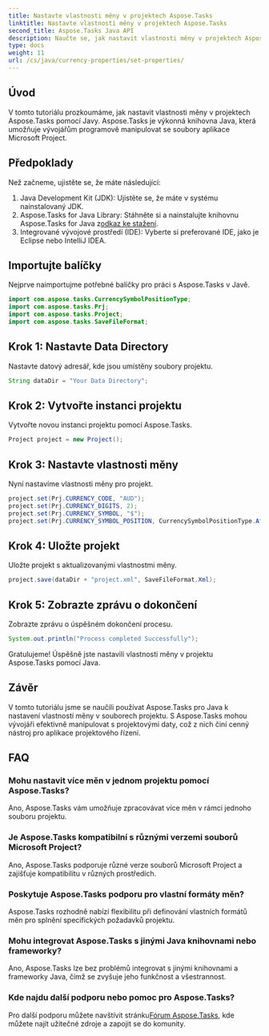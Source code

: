 ```yaml
---
title: Nastavte vlastnosti měny v projektech Aspose.Tasks
linktitle: Nastavte vlastnosti měny v projektech Aspose.Tasks
second_title: Aspose.Tasks Java API
description: Naučte se, jak nastavit vlastnosti měny v projektech Aspose.Tasks pomocí Javy. Manipulujte se soubory Microsoft Project bez námahy.
type: docs
weight: 11
url: /cs/java/currency-properties/set-properties/
---
```

## Úvod
V tomto tutoriálu prozkoumáme, jak nastavit vlastnosti měny v projektech Aspose.Tasks pomocí Javy. Aspose.Tasks je výkonná knihovna Java, která umožňuje vývojářům programově manipulovat se soubory aplikace Microsoft Project.
## Předpoklady
Než začneme, ujistěte se, že máte následující:
1. Java Development Kit (JDK): Ujistěte se, že máte v systému nainstalovaný JDK.
2.  Aspose.Tasks for Java Library: Stáhněte si a nainstalujte knihovnu Aspose.Tasks for Java z[odkaz ke stažení](https://releases.aspose.com/tasks/java/).
3. Integrované vývojové prostředí (IDE): Vyberte si preferované IDE, jako je Eclipse nebo IntelliJ IDEA.
## Importujte balíčky
Nejprve naimportujme potřebné balíčky pro práci s Aspose.Tasks v Javě.
```java
import com.aspose.tasks.CurrencySymbolPositionType;
import com.aspose.tasks.Prj;
import com.aspose.tasks.Project;
import com.aspose.tasks.SaveFileFormat;
```
## Krok 1: Nastavte Data Directory
Nastavte datový adresář, kde jsou umístěny soubory projektu.
```java
String dataDir = "Your Data Directory";
```
## Krok 2: Vytvořte instanci projektu
Vytvořte novou instanci projektu pomocí Aspose.Tasks.
```java
Project project = new Project();
```
## Krok 3: Nastavte vlastnosti měny
Nyní nastavíme vlastnosti měny pro projekt.
```java
project.set(Prj.CURRENCY_CODE, "AUD");
project.set(Prj.CURRENCY_DIGITS, 2);
project.set(Prj.CURRENCY_SYMBOL, "$");
project.set(Prj.CURRENCY_SYMBOL_POSITION, CurrencySymbolPositionType.After);
```
## Krok 4: Uložte projekt
Uložte projekt s aktualizovanými vlastnostmi měny.
```java
project.save(dataDir + "project.xml", SaveFileFormat.Xml);
```
## Krok 5: Zobrazte zprávu o dokončení
Zobrazte zprávu o úspěšném dokončení procesu.
```java
System.out.println("Process completed Successfully");
```
Gratulujeme! Úspěšně jste nastavili vlastnosti měny v projektu Aspose.Tasks pomocí Java.
## Závěr
V tomto tutoriálu jsme se naučili používat Aspose.Tasks pro Java k nastavení vlastností měny v souborech projektu. S Aspose.Tasks mohou vývojáři efektivně manipulovat s projektovými daty, což z nich činí cenný nástroj pro aplikace projektového řízení.
## FAQ
### Mohu nastavit více měn v jednom projektu pomocí Aspose.Tasks?
Ano, Aspose.Tasks vám umožňuje zpracovávat více měn v rámci jednoho souboru projektu.
### Je Aspose.Tasks kompatibilní s různými verzemi souborů Microsoft Project?
Ano, Aspose.Tasks podporuje různé verze souborů Microsoft Project a zajišťuje kompatibilitu v různých prostředích.
### Poskytuje Aspose.Tasks podporu pro vlastní formáty měn?
Aspose.Tasks rozhodně nabízí flexibilitu při definování vlastních formátů měn pro splnění specifických požadavků projektu.
### Mohu integrovat Aspose.Tasks s jinými Java knihovnami nebo frameworky?
Ano, Aspose.Tasks lze bez problémů integrovat s jinými knihovnami a frameworky Java, čímž se zvyšuje jeho funkčnost a všestrannost.
### Kde najdu další podporu nebo pomoc pro Aspose.Tasks?
 Pro další podporu můžete navštívit stránku[Fórum Aspose.Tasks](https://forum.aspose.com/c/tasks/15), kde můžete najít užitečné zdroje a zapojit se do komunity.